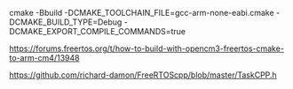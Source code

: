 cmake -Bbuild -DCMAKE_TOOLCHAIN_FILE=gcc-arm-none-eabi.cmake -DCMAKE_BUILD_TYPE=Debug -DCMAKE_EXPORT_COMPILE_COMMANDS=true

https://forums.freertos.org/t/how-to-build-with-opencm3-freertos-cmake-to-arm-cm4/13948

https://github.com/richard-damon/FreeRTOScpp/blob/master/TaskCPP.h
